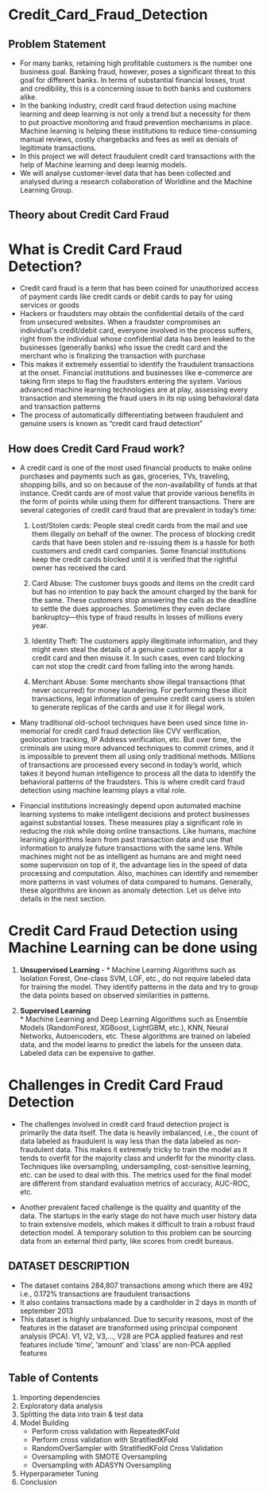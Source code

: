# Credit_Card_Fraud_Detection

## Problem Statement 
* For many banks, retaining high profitable customers is the number one business goal. Banking fraud, however, poses a significant threat to this goal for different banks. In terms of substantial financial losses, trust and credibility, this is a concerning issue to both banks and customers alike.
* In the banking industry, credit card fraud detection using machine learning and deep learning is not only a trend but a necessity for them to put proactive monitoring and fraud prevention mechanisms in place. Machine learning is helping these institutions to reduce time-consuming manual reviews, costly chargebacks and fees as well as denials of legitimate transactions.
* In this project we will detect fraudulent credit card transactions with the help of Machine learning and deep learnig models.
* We will analyse customer-level data that has been collected and analysed during a research collaboration of Worldline and the Machine Learning Group. 

## Theory about Credit Card Fraud
# **What is Credit Card Fraud Detection?**
  * Credit card fraud is a term that has been coined for unauthorized access of payment cards like credit cards or debit cards to pay for using services or goods
  *  Hackers or fraudsters may obtain the confidential details of the card from unsecured websites. When a fraudster compromises an individual's credit/debit card, everyone involved in the process suffers, right from the individual whose confidential data has been leaked to the businesses (generally banks) who issue the credit card and the merchant who is finalizing the transaction with purchase
  * This makes it extremely essential to identify the fraudulent transactions at the onset. Financial institutions and businesses like e-commerce are taking firm steps to flag the fraudsters entering the system.  Various advanced machine learning technologies are at play, assessing every transaction and stemming the fraud users in its nip using behavioral data and transaction patterns
  * The process of automatically differentiating between fraudulent and genuine users is known as “credit card fraud detection” 


## How does Credit Card Fraud work?
  * A credit card is one of the most used financial products to make online purchases and payments  such as gas, groceries, TVs, traveling, shopping bills, and so on because of the non-availability of funds at that instance. Credit cards are of most value that provide various benefits in the form of points while using them for different transactions. There are several categories of credit card fraud that are prevalent in today’s time:

    1. Lost/Stolen cards: People steal credit cards from the mail and use them illegally on behalf of the owner. The process of blocking credit cards that have been stolen and re-issuing them is a hassle for both customers and credit card companies. Some financial institutions keep the credit cards blocked until it is verified that the rightful owner has received the card. 

    2. Card Abuse: The customer buys goods and items on the credit card but has no intention to pay back the amount charged by the bank for the same. These customers stop answering the calls as the deadline to settle the dues approaches. Sometimes they even declare bankruptcy—this type of fraud results in losses of millions every year. 

    3. Identity Theft: The customers apply illegitimate information, and they might even steal the details of a genuine customer to apply for a credit card and then misuse it. In such cases, even card blocking can not stop the credit card from falling into the wrong hands.

    4. Merchant Abuse: Some merchants show illegal transactions (that never occurred) for money laundering. For performing these illicit transactions, legal information of genuine credit card users is stolen to generate replicas of the cards and use it for illegal work.

  * Many traditional old-school techniques have been used since time in-memorial for credit card fraud detection like CVV verification, geolocation tracking, IP Address verification, etc. But over time, the criminals are using more advanced techniques to commit crimes, and it is impossible to prevent them all using only traditional methods. Millions of transactions are processed every second in today’s world, which takes it beyond human intelligence to process all the data to identify the behavioral patterns of the fraudsters. This is where credit card fraud detection using machine learning plays a vital role. 

  * Financial institutions increasingly depend upon automated machine learning systems to make intelligent decisions and protect businesses against substantial losses. These measures play a significant role in reducing the risk while doing online transactions. Like humans, machine learning algorithms learn from past transaction data and use that information to analyze future transactions with the same lens. While machines might not be as intelligent as humans are and might need some supervision on top of it, the advantage lies in the speed of data processing and computation. Also, machines can identify and remember more patterns in vast volumes of data compared to humans. Generally, these algorithms are known as anomaly detection. Let us delve into details in the next section.


# **Credit Card Fraud Detection using Machine Learning can be done using**

  1. **Unsupervised Learning** - 
    * Machine Learning Algorithms such as Isolation Forest, One-class SVM, LOF, etc., do not require labeled data for training the model. They identify patterns in the data and try to group the data points based on observed similarities in patterns. 

  2. **Supervised Learning**  
    * Machine Learning and Deep Learning Algorithms such as Ensemble Models (RandomForest, XGBoost, LightGBM, etc.), KNN, Neural Networks, Autoencoders, etc. These algorithms are trained on labeled data, and the model learns to predict the labels for the unseen data. Labeled data can be expensive to gather. 


# **Challenges in Credit Card Fraud Detection** 
  * The challenges involved in credit card fraud detection project is primarily the data itself. The data is heavily imbalanced, i.e., the count of data labeled as fraudulent is way less than the data labeled as non-fraudulent data. This makes it extremely tricky to train the model as it tends to overfit for the majority class and underfit for the minority class. Techniques like oversampling, undersampling, cost-sensitive learning, etc. can be used to deal with this. The metrics used for the final model are different from standard evaluation metrics of accuracy, AUC-ROC, etc.

  * Another prevalent faced challenge is the quality and quantity of the data. The startups in the early stage do not have much user history data to train extensive models, which makes it difficult to train a robust fraud detection model. A temporary solution to this problem can be sourcing data from an external third party, like scores from credit bureaus. 


## **DATASET DESCRIPTION**
* The dataset contains 284,807 transactions among which there are 492 i.e., 0.172% transactions are fraudulent transactions
* It also contains transactions made by a cardholder in 2 days in month of september 2013 
* This dataset is highly unbalanced. Due to security reasons, most of the features in the dataset are transformed using principal component analysis (PCA). V1, V2, V3,…, V28 are PCA applied features and rest features include ‘time’, ‘amount’ and ‘class’ are non-PCA applied features

## **Table of Contents**
1. Importing dependencies
2. Exploratory data analysis
3. Splitting the data into train & test data
4. Model Building
   * Perform cross validation with RepeatedKFold
   * Perform cross validation with StratifiedKFold
   * RandomOverSampler with StratifiedKFold Cross Validation
   * Oversampling with SMOTE Oversampling
   * Oversampling with ADASYN Oversampling
5. Hyperparameter Tuning
6. Conclusion